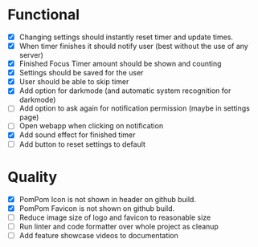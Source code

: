 # Functional

- [x] Changing settings should instantly reset timer and update times.
- [x] When timer finishes it should notify user (best without the use of any server)
- [x] Finished Focus Timer amount should be shown and counting
- [x] Settings should be saved for the user
- [x] User should be able to skip timer
- [x] Add option for darkmode (and automatic system recognition for darkmode)
- [ ] Add option to ask again for notification permission (maybe in settings page)
- [ ] Open webapp when clicking on notification
- [x] Add sound effect for finished timer
- [ ] Add button to reset settings to default

# Quality

- [x] PomPom Icon is not shown in header on github build.
- [x] PomPom Favicon is not shown on github build.
- [ ] Reduce image size of logo and favicon to reasonable size
- [ ] Run linter and code formatter over whole project as cleanup
- [ ] Add feature showcase videos to documentation
